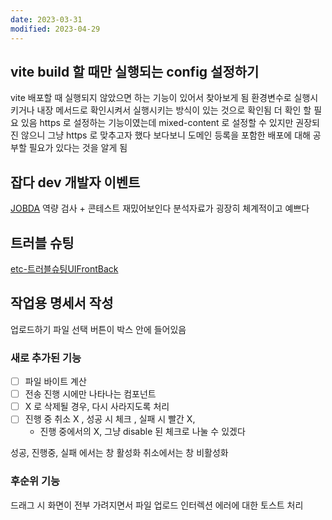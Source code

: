 ```yaml
---
date: 2023-03-31
modified: 2023-04-29
---
```


## vite build 할 때만 실행되는 config 설정하기

vite 배포할 때 실행되지 않았으면 하는 기능이 있어서 찾아보게 됨
환경변수로 실행시키거나 내장 메서드로 확인시켜서 실행시키는 방식이 있는 것으로 확인됨 더 확인 할 필요 있음
https 로 설정하는 기능이였는데
mixed-content 로 설정할 수 있지만 권장되진 않으니 그냥 https 로 맞추고자 했다
보다보니 도메인 등록을 포함한 배포에 대해 공부할 필요가 있다는 것을 알게 됨

## 잡다 dev 개발자 이벤트

[JOBDA](https://m.jobda.im/info/346)
역량 검사 + 콘테스트 재밌어보인다 분석자료가 굉장히 체계적이고 예쁘다

## 트러블 슈팅

[etc-트러블슈팅UIFrontBack](../../../work/PM-project-manager/etc-트러블슈팅UIFrontBack/etc-트러블슈팅UIFrontBack)

## 작업용 명세서 작성

업로드하기
파일 선택 버튼이 박스 안에 들어있음

### 새로 추가된 기능

- [ ] 파일 바이트 계산
- [ ] 전송 진행 시에만 나타나는 컴포넌트
- [ ] X 로 삭제될 경우, 다시 사라지도록 처리
- [ ] 진행 중 취소 X , 성공 시 체크 , 실패 시 빨간 X,
	- 진행 중에서의 X, 그냥 disable 된 체크로 나눌 수 있겠다

성공, 진행중, 실패 에서는 창 활성화
취소에서는 창 비활성화

### 후순위 기능

드래그 시 화면이 전부 가려지면서 파일 업로드 인터렉션
에러에 대한 토스트 처리
